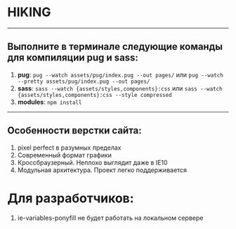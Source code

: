 # HIKING

---

## Выполните в терминале следующие команды для компиляции pug и sass:

1. **pug**: `pug --watch assets/pug/index.pug --out pages/` или `pug --watch --pretty assets/pug/index.pug --out pages/`
2. **sass**: `sass --watch {assets/styles,components}:css` или `sass --watch {assets/styles,components}:css --style compressed`
3. **modules**: `npm install`

---

## Особенности верстки сайта:

1. pixel perfect в разумных пределах
2. Современный формат графики
3. Кроссбраузерный. Неплохо выглядит даже в IE10
4. Модульная архитектура. Проект легко поддерживается

# Для разработчиков:

1. ie-variables-ponyfill не будет работать на локальном сервере
